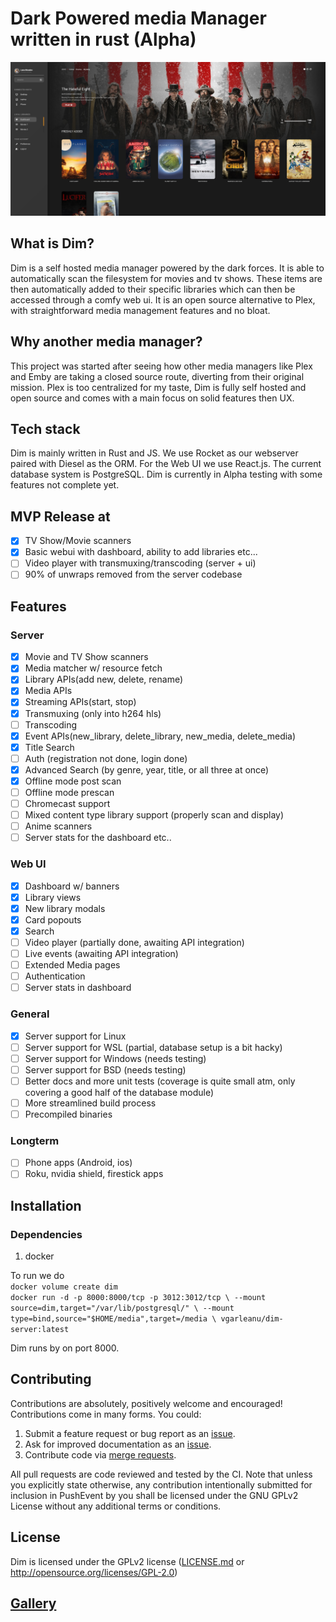# Dark Powered media Manager written in rust (Alpha)
![Design 1](./docs/design/image6.jpg?raw=true)

## What is Dim?

Dim is a self hosted media manager powered by the dark forces. It is able to automatically scan the filesystem for movies and tv shows. These items are then automatically added to their specific libraries which can then be accessed through a comfy web ui. It is an open source alternative to Plex, with straightforward media management features and no bloat.

## Why another media manager?
This project was started after seeing how other media managers like Plex and Emby are taking a closed source route, diverting from their original mission. Plex is too centralized for my taste, Dim is fully self hosted and open source and comes with a main focus on solid features then UX.

## Tech stack
Dim is mainly written in Rust and JS. We use Rocket as our webserver paired with Diesel as the ORM. For the Web UI we use React.js. The current database system is PostgreSQL. Dim is currently in Alpha testing with some features not complete yet.

## MVP Release at
- [x] TV Show/Movie scanners
- [x] Basic webui with dashboard, ability to add libraries etc...
- [ ] Video player with transmuxing/transcoding (server + ui)
- [ ] 90% of unwraps removed from the server codebase

## Features
### Server
- [x] Movie and TV Show scanners
- [x] Media matcher w/ resource fetch
- [x] Library APIs(add new, delete, rename)
- [x] Media APIs
- [x] Streaming APIs(start, stop)
- [x] Transmuxing (only into h264 hls)
- [ ] Transcoding
- [x] Event APIs(new_library, delete_library, new_media, delete_media)
- [x] Title Search
- [ ] Auth (registration not done, login done)
- [x] Advanced Search (by genre, year, title, or all three at once)
- [x] Offline mode post scan
- [ ] Offline mode prescan
- [ ] Chromecast support
- [ ] Mixed content type library support (properly scan and display)
- [ ] Anime scanners
- [ ] Server stats for the dashboard etc..
### Web UI
- [x] Dashboard w/ banners
- [x] Library views
- [x] New library modals
- [x] Card popouts
- [x] Search
- [ ] Video player (partially done, awaiting API integration)
- [ ] Live events (awaiting API integration)
- [ ] Extended Media pages
- [ ] Authentication
- [ ] Server stats in dashboard
### General
- [x] Server support for Linux
- [ ] Server support for WSL (partial, database setup is a bit hacky)
- [ ] Server support for Windows (needs testing)
- [ ] Server support for BSD (needs testing)
- [ ] Better docs and more unit tests (coverage is quite small atm, only covering a good half of the database module)
- [ ] More streamlined build process
- [ ] Precompiled binaries
### Longterm
- [ ] Phone apps (Android, ios)
- [ ] Roku, nvidia shield, firestick apps

## Installation
### Dependencies
1. docker

To run we do \
`docker volume create dim` \
`docker run -d -p 8000:8000/tcp -p 3012:3012/tcp \
        --mount source=dim,target="/var/lib/postgresql/" \
        --mount type=bind,source="$HOME/media",target=/media \
        vgarleanu/dim-server:latest`

Dim runs by on port 8000.

## Contributing
Contributions are absolutely, positively welcome and encouraged! Contributions
come in many forms. You could:

  1. Submit a feature request or bug report as an [issue].
  2. Ask for improved documentation as an [issue].
  3. Contribute code via [merge requests].

[issue]: https://gitlab.com/vgarleanu/dim/issues
[merge requests]: https://gitlab.com/vgarleanu/dim/merge_requests

All pull requests are code reviewed and tested by the CI. Note that unless you
explicitly state otherwise, any contribution intentionally submitted for
inclusion in PushEvent by you shall be licensed under the GNU GPLv2 License 
without any additional terms or conditions.

## License
Dim is licensed under the GPLv2 license ([LICENSE.md](LICENSE.md) or http://opensource.org/licenses/GPL-2.0)

## [Gallery](docs/design/GALLERY.md)
